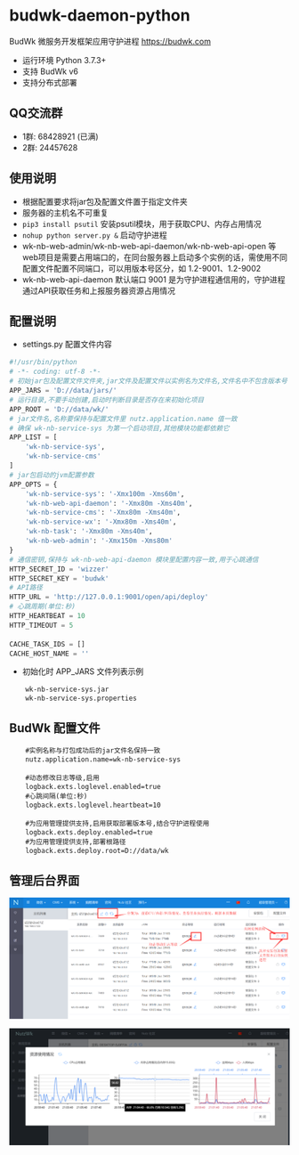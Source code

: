 # budwk-daemon-python
BudWk 微服务开发框架应用守护进程 https://budwk.com

* 运行环境 Python 3.7.3+
* 支持 BudWk v6 
* 支持分布式部署

## QQ交流群
* 1群: 68428921 (已满)
* 2群: 24457628


## 使用说明

* 根据配置要求将jar包及配置文件置于指定文件夹
* 服务器的主机名不可重复
* `pip3 install psutil` 安装psutil模块，用于获取CPU、内存占用情况
* `nohup python server.py &` 启动守护进程
* wk-nb-web-admin/wk-nb-web-api-daemon/wk-nb-web-api-open 等web项目是需要占用端口的，在同台服务器上启动多个实例的话，需使用不同配置文件配置不同端口，可以用版本号区分，如 1.2-9001、1.2-9002
* wk-nb-web-api-daemon 默认端口 9001 是为守护进程通信用的，守护进程通过API获取任务和上报服务器资源占用情况

## 配置说明

* settings.py 配置文件内容
```python
#!/usr/bin/python
# -*- coding: utf-8 -*-
# 初始jar包及配置文件文件夹,jar文件及配置文件以实例名为文件名,文件名中不包含版本号
APP_JARS = 'D://data/jars/'
# 运行目录,不要手动创建,启动时判断目录是否存在来初始化项目
APP_ROOT = 'D://data/wk/'
# jar文件名,名称要保持与配置文件里 nutz.application.name 值一致
# 确保 wk-nb-service-sys 为第一个启动项目,其他模块功能都依赖它
APP_LIST = [
    'wk-nb-service-sys',
    'wk-nb-service-cms'
]
# jar包启动的jvm配置参数
APP_OPTS = {
    'wk-nb-service-sys': '-Xmx100m -Xms60m',
    'wk-nb-web-api-daemon': '-Xmx80m -Xms40m',
    'wk-nb-service-cms': '-Xmx80m -Xms40m',
    'wk-nb-service-wx': '-Xmx80m -Xms40m',
    'wk-nb-task': '-Xmx80m -Xms40m',
    'wk-nb-web-admin': '-Xmx150m -Xms80m'
}
# 通信密钥,保持与 wk-nb-web-api-daemon 模块里配置内容一致,用于心跳通信
HTTP_SECRET_ID = 'wizzer'
HTTP_SECRET_KEY = 'budwk'
# API路径
HTTP_URL = 'http://127.0.0.1:9001/open/api/deploy'
# 心跳周期(单位:秒)
HTTP_HEARTBEAT = 10
HTTP_TIMEOUT = 5

CACHE_TASK_IDS = []
CACHE_HOST_NAME = ''
```
* 初始化时 APP_JARS 文件列表示例
```text
    wk-nb-service-sys.jar
    wk-nb-service-sys.properties
```

## BudWk 配置文件

```text
    #实例名称与打包成功后的jar文件名保持一致
    nutz.application.name=wk-nb-service-sys
    
    #动态修改日志等级,启用
    logback.exts.loglevel.enabled=true
    #心跳间隔(单位:秒)
    logback.exts.loglevel.heartbeat=10
    
    #为应用管理提供支持,启用获取部署版本号,结合守护进程使用
    logback.exts.deploy.enabled=true
    #为应用管理提供支持,部署根路径
    logback.exts.deploy.root=D://data/wk
```

## 管理后台界面

![demo1](demo1.png)


![demo2](demo2.png)